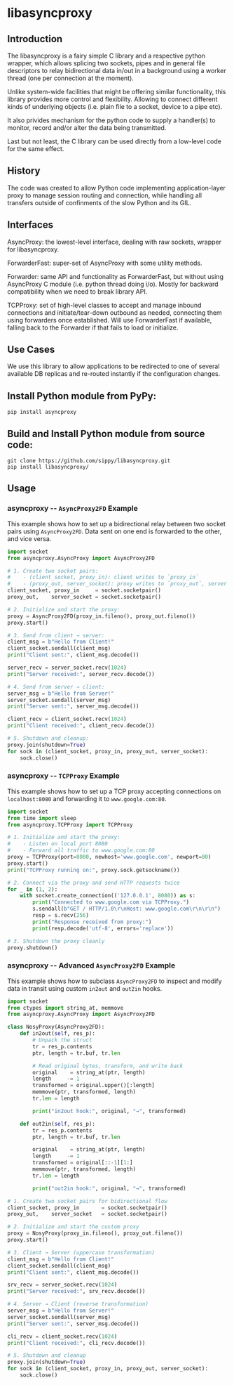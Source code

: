 # libasyncproxy

## Introduction

The libasyncproxy is a fairy simple C library and a respective python wrapper,
which allows splicing two sockets, pipes and in general file descriptors to
relay bidirectional data in/out in a background using a worker thread (one per
connection at the moment).

Unlike system-wide facilities that might be offering similar functionality,
this library provides more control and flexibility. Allowing to connect
different kinds of underlying objects (i.e. plain file to a socket, device to
a pipe etc).

It also privides mechanism for the python code to supply a handler(s) to
monitor, record and/or alter the data being transmitted.

Last but not least, the C library can be used directly from a low-level code
for the same effect.

## History

The code was created to allow Python code implementing application-layer proxy
to manage session routing and connection, while handling all transfers outside
of confinments of the slow Python and its GIL.

## Interfaces

AsyncProxy: the lowest-level interface, dealing with raw sockets, wrapper for
libasyncproxy.

ForwarderFast: super-set of AsyncProxy with some utility methods.

Forwarder: same API and functionality as ForwarderFast, but without using
AsyncProxy C module (i.e. python thread doing i/o). Mostly for backward
compatibility when we need to break library API.

TCPProxy: set of high-level classes to accept and manage inbound connections
and initiate/tear-down outbound as needed, connecting them using forwarders
once established. Will use ForwarderFast if available, falling back to the
Forwarder if that fails to load or initialize.

## Use Cases

We use this library to allow applications to be redirected to one of several
available DB replicas and re-routed instantly if the configuration changes.

## Install Python module from PyPy:

```
pip install asyncproxy
```

## Build and Install Python module from source code:

```
git clone https://github.com/sippy/libasyncproxy.git
pip install libasyncproxy/
```

## Usage

### asyncproxy -- `AsyncProxy2FD` Example

This example shows how to set up a bidirectional relay between two socket pairs using `AsyncProxy2FD`. Data sent on one end is forwarded to the other, and vice versa.

```python
import socket
from asyncproxy.AsyncProxy import AsyncProxy2FD

# 1. Create two socket pairs:
#    - (client_socket, proxy_in): client writes to `proxy_in`
#    - (proxy_out, server_socket): proxy writes to `proxy_out`, server reads
client_socket, proxy_in     = socket.socketpair()
proxy_out,    server_socket = socket.socketpair()

# 2. Initialize and start the proxy:
proxy = AsyncProxy2FD(proxy_in.fileno(), proxy_out.fileno())
proxy.start()

# 3. Send from client → server:
client_msg = b"Hello from Client!"
client_socket.sendall(client_msg)
print("Client sent:", client_msg.decode())

server_recv = server_socket.recv(1024)
print("Server received:", server_recv.decode())

# 4. Send from server → client:
server_msg = b"Hello from Server!"
server_socket.sendall(server_msg)
print("Server sent:", server_msg.decode())

client_recv = client_socket.recv(1024)
print("Client received:", client_recv.decode())

# 5. Shutdown and cleanup:
proxy.join(shutdown=True)
for sock in (client_socket, proxy_in, proxy_out, server_socket):
    sock.close()
```

### asyncproxy -- `TCPProxy` Example

This example shows how to set up a TCP proxy accepting connections on
`localhost:8080` and forwarding it to `www.google.com:80`.

```python
import socket
from time import sleep
from asyncproxy.TCPProxy import TCPProxy

# 1. Initialize and start the proxy:
#    - Listen on local port 8080
#    - Forward all traffic to www.google.com:80
proxy = TCPProxy(port=8080, newhost='www.google.com', newport=80)
proxy.start()
print("TCPProxy running on:", proxy.sock.getsockname())

# 2. Connect via the proxy and send HTTP requests twice
for _ in (1, 2):
    with socket.create_connection(('127.0.0.1', 8080)) as s:
        print("Connected to www.google.com via TCPProxy.")
        s.sendall(b"GET / HTTP/1.0\r\nHost: www.google.com\r\n\r\n")
        resp = s.recv(256)
        print("Response received from proxy:")
        print(resp.decode('utf-8', errors='replace'))

# 3. Shutdown the proxy cleanly
proxy.shutdown()
```

### asyncproxy -- Advanced `AsyncProxy2FD` Example

This example shows how to subclass `AsyncProxy2FD` to inspect and modify data in transit using custom `in2out` and `out2in` hooks.

```python
import socket
from ctypes import string_at, memmove
from asyncproxy.AsyncProxy import AsyncProxy2FD

class NosyProxy(AsyncProxy2FD):
    def in2out(self, res_p):
        # Unpack the struct
        tr = res_p.contents
        ptr, length = tr.buf, tr.len

        # Read original bytes, transform, and write back
        original    = string_at(ptr, length)
        length     -= 1
        transformed = original.upper()[:length]
        memmove(ptr, transformed, length)
        tr.len = length

        print("in2out hook:", original, "→", transformed)

    def out2in(self, res_p):
        tr = res_p.contents
        ptr, length = tr.buf, tr.len

        original    = string_at(ptr, length)
        length     -= 1
        transformed = original[::-1][1:]
        memmove(ptr, transformed, length)
        tr.len = length

        print("out2in hook:", original, "→", transformed)

# 1. Create two socket pairs for bidirectional flow
client_socket, proxy_in       = socket.socketpair()
proxy_out,    server_socket   = socket.socketpair()

# 2. Initialize and start the custom proxy
proxy = NosyProxy(proxy_in.fileno(), proxy_out.fileno())
proxy.start()

# 3. Client → Server (uppercase transformation)
client_msg = b"Hello from Client!"
client_socket.sendall(client_msg)
print("Client sent:", client_msg.decode())

srv_recv = server_socket.recv(1024)
print("Server received:", srv_recv.decode())

# 4. Server → Client (reverse transformation)
server_msg = b"Hello from Server!"
server_socket.sendall(server_msg)
print("Server sent:", server_msg.decode())

cli_recv = client_socket.recv(1024)
print("Client received:", cli_recv.decode())

# 5. Shutdown and cleanup
proxy.join(shutdown=True)
for sock in (client_socket, proxy_in, proxy_out, server_socket):
    sock.close()
```
